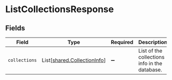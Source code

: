 # ListCollectionsResponse


## Fields

| Field                                                                | Type                                                                 | Required                                                             | Description                                                          |
| -------------------------------------------------------------------- | -------------------------------------------------------------------- | -------------------------------------------------------------------- | -------------------------------------------------------------------- |
| `collections`                                                        | List[[shared.CollectionInfo](../../models/shared/collectioninfo.md)] | :heavy_minus_sign:                                                   | List of the collections info in the database.                        |